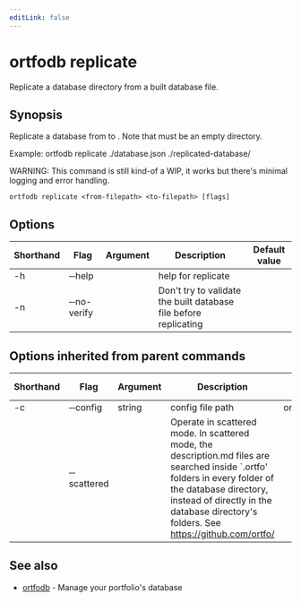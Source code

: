 ```yaml
---
editLink: false
---
```


# ortfodb replicate

Replicate a database directory from a built database file.

## Synopsis

Replicate a database from <from-filepath> to <to-filepath>. Note that <to-filepath> must be an empty directory.

Example: ortfodb replicate ./database.json ./replicated-database/

WARNING: This command is still kind-of a WIP, it works but there's minimal logging and error handling.


```
ortfodb replicate <from-filepath> <to-filepath> [flags]
```

## Options

| Shorthand | Flag | Argument | Description | Default value |
| --- | --- | --- | --- | --- |
| -h | &dash;&dash;help | | help for replicate 
| -n | &dash;&dash;no-verify | | Don't try to validate the built database file before replicating 

## Options inherited from parent commands

| Shorthand | Flag | Argument | Description | Default value |
| --- | --- | --- | --- | --- |
| -c | &dash;&dash;config | string | config file path | ortfodb.yaml
| | &dash;&dash;scattered | | Operate in scattered mode. In scattered mode, the description.md files are searched inside `.ortfo' folders in every folder of the database directory, instead of directly in the database directory's folders. See https://github.com/ortfo/ 

## See also

* [ortfodb](global-options.md)	 - Manage your portfolio's database

